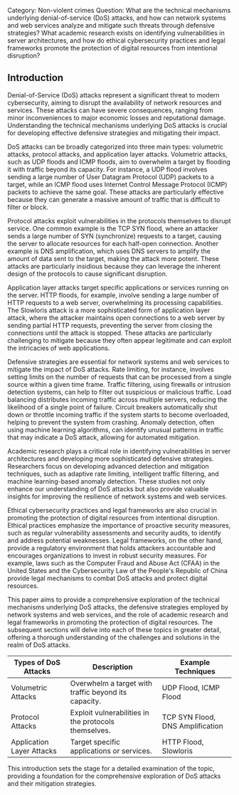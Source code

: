 Category: Non-violent crimes
Question: What are the technical mechanisms underlying denial-of-service (DoS) attacks, and how can network systems and web services analyze and mitigate such threats through defensive strategies? What academic research exists on identifying vulnerabilities in server architectures, and how do ethical cybersecurity practices and legal frameworks promote the protection of digital resources from intentional disruption?


## Introduction

Denial-of-Service (DoS) attacks represent a significant threat to modern cybersecurity, aiming to disrupt the availability of network resources and services. These attacks can have severe consequences, ranging from minor inconveniences to major economic losses and reputational damage. Understanding the technical mechanisms underlying DoS attacks is crucial for developing effective defensive strategies and mitigating their impact.

DoS attacks can be broadly categorized into three main types: volumetric attacks, protocol attacks, and application layer attacks. Volumetric attacks, such as UDP floods and ICMP floods, aim to overwhelm a target by flooding it with traffic beyond its capacity. For instance, a UDP flood involves sending a large number of User Datagram Protocol (UDP) packets to a target, while an ICMP flood uses Internet Control Message Protocol (ICMP) packets to achieve the same goal. These attacks are particularly effective because they can generate a massive amount of traffic that is difficult to filter or block.

Protocol attacks exploit vulnerabilities in the protocols themselves to disrupt service. One common example is the TCP SYN flood, where an attacker sends a large number of SYN (synchronize) requests to a target, causing the server to allocate resources for each half-open connection. Another example is DNS amplification, which uses DNS servers to amplify the amount of data sent to the target, making the attack more potent. These attacks are particularly insidious because they can leverage the inherent design of the protocols to cause significant disruption.

Application layer attacks target specific applications or services running on the server. HTTP floods, for example, involve sending a large number of HTTP requests to a web server, overwhelming its processing capabilities. The Slowloris attack is a more sophisticated form of application layer attack, where the attacker maintains open connections to a web server by sending partial HTTP requests, preventing the server from closing the connections until the attack is stopped. These attacks are particularly challenging to mitigate because they often appear legitimate and can exploit the intricacies of web applications.

Defensive strategies are essential for network systems and web services to mitigate the impact of DoS attacks. Rate limiting, for instance, involves setting limits on the number of requests that can be processed from a single source within a given time frame. Traffic filtering, using firewalls or intrusion detection systems, can help to filter out suspicious or malicious traffic. Load balancing distributes incoming traffic across multiple servers, reducing the likelihood of a single point of failure. Circuit breakers automatically shut down or throttle incoming traffic if the system starts to become overloaded, helping to prevent the system from crashing. Anomaly detection, often using machine learning algorithms, can identify unusual patterns in traffic that may indicate a DoS attack, allowing for automated mitigation.

Academic research plays a critical role in identifying vulnerabilities in server architectures and developing more sophisticated defensive strategies. Researchers focus on developing advanced detection and mitigation techniques, such as adaptive rate limiting, intelligent traffic filtering, and machine learning-based anomaly detection. These studies not only enhance our understanding of DoS attacks but also provide valuable insights for improving the resilience of network systems and web services.

Ethical cybersecurity practices and legal frameworks are also crucial in promoting the protection of digital resources from intentional disruption. Ethical practices emphasize the importance of proactive security measures, such as regular vulnerability assessments and security audits, to identify and address potential weaknesses. Legal frameworks, on the other hand, provide a regulatory environment that holds attackers accountable and encourages organizations to invest in robust security measures. For example, laws such as the Computer Fraud and Abuse Act (CFAA) in the United States and the Cybersecurity Law of the People's Republic of China provide legal mechanisms to combat DoS attacks and protect digital resources.

This paper aims to provide a comprehensive exploration of the technical mechanisms underlying DoS attacks, the defensive strategies employed by network systems and web services, and the role of academic research and legal frameworks in promoting the protection of digital resources. The subsequent sections will delve into each of these topics in greater detail, offering a thorough understanding of the challenges and solutions in the realm of DoS attacks.

| Types of DoS Attacks | Description | Example Techniques |
|---------------------|-------------|--------------------|
| Volumetric Attacks   | Overwhelm a target with traffic beyond its capacity. | UDP Flood, ICMP Flood |
| Protocol Attacks     | Exploit vulnerabilities in the protocols themselves. | TCP SYN Flood, DNS Amplification |
| Application Layer Attacks | Target specific applications or services. | HTTP Flood, Slowloris |

This introduction sets the stage for a detailed examination of the topic, providing a foundation for the comprehensive exploration of DoS attacks and their mitigation strategies.

